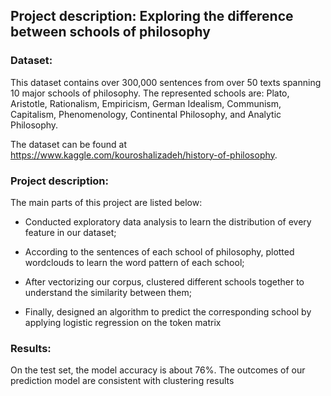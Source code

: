 ## Project description: Exploring the difference between schools of philosophy

### Dataset:

This dataset contains over 300,000 sentences from over 50 texts spanning 10 major schools of philosophy. The represented schools are: Plato, Aristotle, Rationalism, Empiricism, German Idealism, Communism, Capitalism, Phenomenology, Continental Philosophy, and Analytic Philosophy.

The dataset can be found at https://www.kaggle.com/kouroshalizadeh/history-of-philosophy.

### Project description:

The main parts of this project are listed below:

- Conducted exploratory data analysis to learn the distribution of every feature in our dataset; 

- According to the sentences of each school of philosophy, plotted wordclouds to learn the word pattern of each school; 

- After vectorizing our corpus, clustered different schools together to understand the similarity between them; 

- Finally, designed an algorithm to predict the corresponding school by applying logistic regression on the token matrix

### Results:

On the test set, the model accuracy is about 76%. The outcomes of our prediction model are consistent with clustering results

